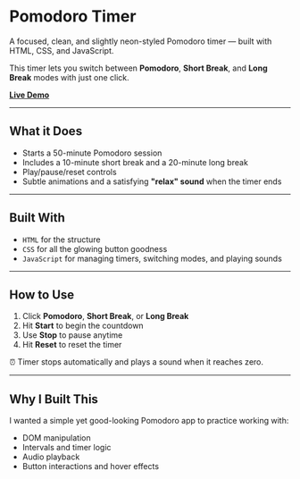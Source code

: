 # Pomodoro Timer

A focused, clean, and slightly neon-styled Pomodoro timer — built with HTML, CSS, and JavaScript.


This timer lets you switch between **Pomodoro**, **Short Break**, and **Long Break** modes with just one click.

 **[Live Demo](https://sumit-63030.github.io/pomodoro-project/)**

---

## What it Does

- Starts a 50-minute Pomodoro session
- Includes a 10-minute short break and a 20-minute long break
- Play/pause/reset controls
- Subtle animations and a satisfying **"relax" sound** when the timer ends

---

## Built With

- `HTML` for the structure
- `CSS` for all the glowing button goodness
- `JavaScript` for managing timers, switching modes, and playing sounds

---

## How to Use

1. Click **Pomodoro**, **Short Break**, or **Long Break**
2. Hit **Start** to begin the countdown
3. Use **Stop** to pause anytime
4. Hit **Reset** to reset the timer

⏰ Timer stops automatically and plays a sound when it reaches zero.

---

## Why I Built This

I wanted a simple yet good-looking Pomodoro app to practice working with:
- DOM manipulation
- Intervals and timer logic
- Audio playback
- Button interactions and hover effects